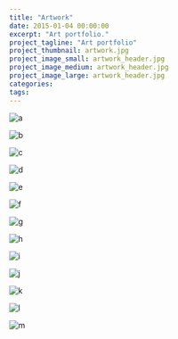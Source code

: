 ```yaml
---
title: "Artwork"
date: 2015-01-04 00:00:00
excerpt: "Art portfolio."
project_tagline: "Art portfolio"
project_thumbnail: artwork.jpg
project_image_small: artwork_header.jpg
project_image_medium: artwork_header.jpg
project_image_large: artwork_header.jpg
categories:
tags:
---
```


<p> <img src="/img/projects/artwork/a.JPG" alt="a" align="middle"> </p>
<p> <img src="/img/projects/artwork/b.JPG" alt="b" align="middle"> </p>
<p> <img src="/img/projects/artwork/c.JPG" alt="c" align="middle"> </p>
<p> <img src="/img/projects/artwork/d.JPG" alt="d" align="middle"> </p>
<p> <img src="/img/projects/artwork/e.jpg" alt="e" align="middle"> </p>
<p> <img src="/img/projects/artwork/f.JPG" alt="f" align="middle"> </p>
<p> <img src="/img/projects/artwork/g.jpg" alt="g" align="middle"> </p>
<p> <img src="/img/projects/artwork/h.jpg" alt="h" align="middle"> </p>
<p> <img src="/img/projects/artwork/i.JPG" alt="i" align="middle"> </p>
<p> <img src="/img/projects/artwork/j.jpg" alt="j" align="middle"> </p>
<p> <img src="/img/projects/artwork/k.jpg" alt="k" align="middle"> </p>
<p> <img src="/img/projects/artwork/l.jpg" alt="l" align="middle"> </p>
<p> <img src="/img/projects/artwork/m.jpg" alt="m" align="middle"> </p>
